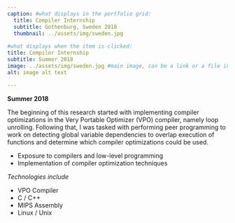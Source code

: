 ```yaml
---
caption: #what displays in the portfolio grid:
  title: Compiler Internship
  subtitle: Gothenburg, Sweden 2018
  thumbnail: ../assets/img/sweden.jpg
  
#what displays when the item is clicked:
title: Compiler Internship
subtitle: Summer 2018
image: ../assets/img/sweden.jpg #main image, can be a link or a file in assets/img/portfolio
alt: image alt text

---
```

**Summer 2018**

The beginning of this research started with implementing compiler optimizations in the Very Portable Optimizer (VPO) compiler, namely loop unrolling. Following that, I was tasked with performing peer programming to work on detecting global variable dependencies to overlap execution of functions and determine which compiler optimizations could be used.

  - Exposure to compilers and low-level programming
  - Implementation of compiler optimization techniques

*Technologies include*

  - VPO Compiler
  - C / C++
  - MIPS Assembly
  - Linux / Unix
